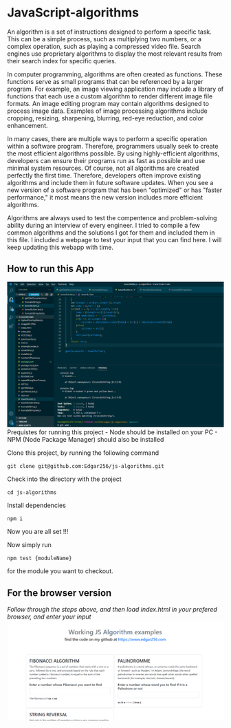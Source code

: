 # JavaScript-algorithms

An algorithm is a set of instructions designed to perform a specific task. This can be a simple process, such as multiplying two numbers, or a complex operation, such as playing a compressed video file. Search engines use proprietary algorithms to display the most relevant results from their search index for specific queries.

In computer programming, algorithms are often created as functions. These functions serve as small programs that can be referenced by a larger program. For example, an image viewing application may include a library of functions that each use a custom algorithm to render different image file formats. An image editing program may contain algorithms designed to process image data. Examples of image processing algorithms include cropping, resizing, sharpening, blurring, red-eye reduction, and color enhancement.

In many cases, there are multiple ways to perform a specific operation within a software program. Therefore, programmers usually seek to create the most efficient algorithms possible. By using highly-efficient algorithms, developers can ensure their programs run as fast as possible and use minimal system resources. Of course, not all algorithms are created perfectly the first time. Therefore, developers often improve existing algorithms and include them in future software updates. When you see a new version of a software program that has been "optimized" or has "faster performance," it most means the new version includes more efficient algorithms.

Algorithms are always used to test the compentence and problem-solving ability during an interview of every engineer. I tried to compile a few common algorithms and the solutions I got for them and included them in this file. I included a webpage to test your input that you can find here. I will keep updating this webapp with time.


## How to run this App
<img src='image002.PNG'>
Prequistes for running this project
 - Node should be installed on your PC
 - NPM (Node Package Manager) should also be installed
 
 
Clone this project, by running the following command
  ```
  git clone git@github.com:Edgar256/js-algorithms.git
  ```
Check into the directory with the project
  ```
  cd js-algorithms
  ```
Install dependencies
  ```
  npm i
  ```

Now you are all set !!!

Now simply run
  ```
  npm test {moduleName}
  ```
for the module you want to checkout.

## For the browser version
*Follow through the steps above, and then load index.html in your prefered browser, and enter your input*
<img src='image001.PNG'>



